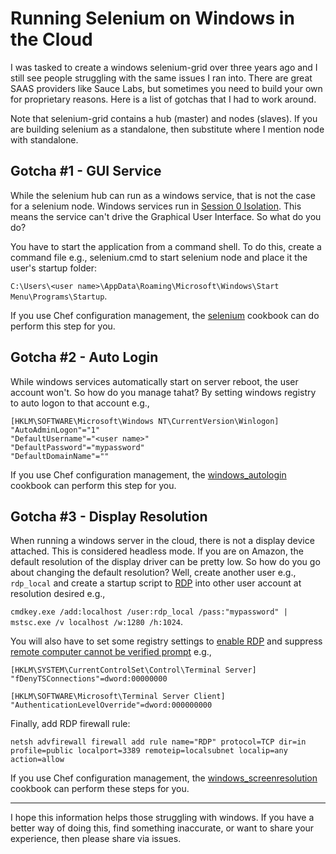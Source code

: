 # Running Selenium on Windows in the Cloud

I was tasked to create a windows selenium-grid over three years ago and I
still see people struggling with the same issues I ran into. There are great
SAAS providers like Sauce Labs, but sometimes you need to build your own for 
proprietary reasons.  Here is a list of gotchas that I had to work around.
 
Note that selenium-grid contains a hub (master) and nodes (slaves).  If you 
are building selenium as a standalone, then substitute where I mention node
with standalone.

## Gotcha #1 - GUI Service

While the selenium hub can run as a windows service, that is not the case
for a selenium node. Windows services run in [Session 0 Isolation](https://msdn.microsoft.com/en-us/library/windows/hardware/dn653293(v=vs.85).aspx). 
This means the service can't drive the Graphical User Interface.  So what do you do? 

You have to start the application from a command shell. To do this, create 
a command file e.g., selenium.cmd to start selenium node and place it the 
user's startup folder:

`C:\Users\<user name>\AppData\Roaming\Microsoft\Windows\Start Menu\Programs\Startup`.

If you use Chef configuration management, the [selenium](https://supermarket.chef.io/cookbooks/selenium) 
cookbook can do perform this step for you.

## Gotcha #2 - Auto Login

While windows services automatically start on server reboot, 
the user account won't. So how do you manage tahat?  By setting windows
registry to auto logon to that account e.g.,

```
[HKLM\SOFTWARE\Microsoft\Windows NT\CurrentVersion\Winlogon]
"AutoAdminLogon"="1"
"DefaultUsername"="<user name>"
"DefaultPassword"="mypassword"
"DefaultDomainName"=""
```

If you use Chef configuration management, the [windows_autologin](https://supermarket.chef.io/cookbooks/windows_autologin) 
cookbook can perform this step for you.

## Gotcha #3 - Display Resolution

When running a windows server in the cloud, there is not a display device 
attached.  This is considered headless mode.  If you are on Amazon, the
default resolution of the display driver can be pretty low.
So how do you go about changing the default resolution? Well, create another user e.g.,
`rdp_local` and create a startup script to [RDP](https://msdn.microsoft.com/en-us/library/aa383015(v=vs.85).aspx) 
into other user account at resolution desired e.g., 

`cmdkey.exe /add:localhost /user:rdp_local /pass:"mypassword" | mstsc.exe /v localhost /w:1280 /h:1024`.

You will also have to set some registry settings to [enable RDP](https://technet.microsoft.com/en-us/library/cc722151%28v=ws.10%29.aspx) 
and suppress [remote computer cannot be verified prompt](http://www.mytecbits.com/microsoft/windows/rdp-identity-of-the-remote-computer)
e.g., 

```
[HKLM\SYSTEM\CurrentControlSet\Control\Terminal Server]
"fDenyTSConnections"=dword:00000000

[HKLM\SOFTWARE\Microsoft\Terminal Server Client]
"AuthenticationLevelOverride"=dword:000000000
```

Finally, add RDP firewall rule: 

`netsh advfirewall firewall add rule name="RDP" protocol=TCP dir=in profile=public localport=3389 remoteip=localsubnet localip=any action=allow`

If you use Chef configuration management, the [windows_screenresolution](https://supermarket.chef.io/cookbooks/windows_screenresolution) 
cookbook can perform these steps for you.


---
I hope this information helps those struggling with windows.  If you have a 
better way of doing this, find something inaccurate,
or want to share your experience, then please share via issues.




